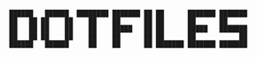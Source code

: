 	██████   ██████  ████████ ███████ ██ ██      ███████ ███████ 
	██   ██ ██    ██    ██    ██      ██ ██      ██      ██      
	██   ██ ██    ██    ██    █████   ██ ██      █████   ███████ 
	██   ██ ██    ██    ██    ██      ██ ██      ██           ██ 
	██████   ██████     ██    ██      ██ ███████ ███████ ███████ 



